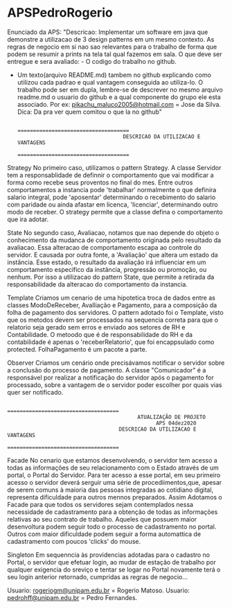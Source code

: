 # APSPedroRogerio

Enunciado da APS:
"Descricao:
Implementar um software em java que demonstre a utilizacao de 3 design patterns em um mesmo contexto.
 As regras de negocio em si nao sao relevantes para o trabalho de forma que podem se resumir a prints na tela
 tal qual fazemos em sala. O que deve ser entregue e sera avaliado: - O codigo do trabalho no github. 
- Um texto(arquivo README.md) tambem no github explicando como utilizou cada padrao e qual vantagem conseguida
 ao utiliza-lo. O trabalho pode ser em dupla, lembre-se de descrever no mesmo arquivo readme.md o usuario do
 github e a qual componente do grupo ele esta associado. Por ex: pikachu_maluco2005@hotmail.com = Jose da Silva.
 Dica: Da pra ver quem comitou o que la no github"

                                        ====================================
                                        DESCRICAO DA UTILIZACAO E VANTAGENS
                                        ====================================
Strategy
No primeiro caso, utilizamos o pattern Strategy. A  classe Servidor tem a responsablidade de definnir o comportamento
que vai modificar a forma como recebe seus proventos no final do mes. Entre outros comportamentos a instancia pode 'trabalhar'
normalmente o que definira salario integral, pode 'aposentar' determinando o recebimento  do salario com paridade ou ainda afastar
em licenca, 'licenciar', determinando outro modo de receber. O strategy permite que a classe defina o comportamento que ira adotar.

State
No segundo caso, Avaliacao, notamos que nao depende do objeto  o conhecimento da mudanca de comportamento originada pelo resultado
da avaliacao. Essa alteracao de comportamento escapa ao controle do servidor. E causada por outra fonte, a 'Avaliação' que
altera um estado da instância. Esse estado, o resultado da avaliação irá influenciar em um comportamento especifico da instância,
progressão ou promoção, ou nenhum. Por isso a utilizacao do pattern State, que permite a retirada da responsabilidade da alteracao
do comportamento da instancia.

Template
Criamos um cenario de uma hipotetica troca de dados entre as classes ModoDeReceber, Avalliação e Pagamento, para a composição da
folha de pagamento dos servidores. O pattern adotado foi o Template, visto que os metodos devem ser processados na sequencia correta 
para que o relatorio seja gerado sem erros e enviado aos setores de RH e Contabilidade. O metoodo que é de responsabilidade do RH e 
da contabilidade é  apenas o 'receberRelatorio', que foi encappsulado como protected. FolhaPagamento é um pacote a parte.

Observer
Criamos um cenário onde precisávamos notificar o servidor sobre a conclusão do processo de pagamento. A classe "Comunicador" é a responsável 
por realizar a notificação do servidor após o pagamento for processado, sobre a vantagem de o servidor poder escolher por
quais vias quer ser notificado.

                                       ====================================
                                              ATUALIZAÇÃO DE PROJETO
                                                    APS 04dez2020
                                        DESCRICAO DA UTILIZACAO E VANTAGENS
                                        ====================================

Facade
No cenario que estamos desenvolvendo, o servidor tem acesso a todas as informações de seu relacionamento com o Estado através de um portal,
o Portal do Servidor. Para ter acesso a esse portal, em seu primeiro acesso o servidor deverá serguir uma série de procediimentos,que, apesar 
de serem comuns à maioria das pessoas integradas ao cotidiano digital, representa dificuldade para outros mennos preparados. Assim Adotamos o Facade
para que todos os servidores sejam contemplados nessa necessidade de cadastramento para a obtenção de todas as informações relativas ao seu contrato
de trabalho. Aqueles que possuem maior desenvoltura podem seguir todo o processo de cadastramento no portal. Outros com maior dificuldade podem seguir
a forma automattica de cadastramento com poucos 'clicks' do mouse.

Singleton
Em sequenncia às providencias adotadas para o cadastro no Portal, o servidor que efetuar login, ao mudar de estação de trabalho por qualquer exigencia
do sreviço e tentar se logar no Portal  novamente terá  o seu login anterior retornado, cumpridas as regras de negocio... 


Usuario: rogeriogm@unipam.edu.br = Rogerio Matoso.
Usuario: pedrohff@unipam.edu.br = Pedro Fernandes.
